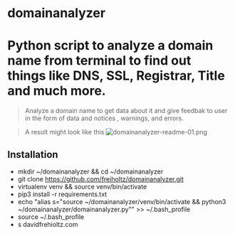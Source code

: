 # domainanalyzer
# Python script to analyze a domain name from terminal to find out things like DNS, SSL, Registrar, Title and much more.

> Analyze a domain name to get data  about it and give feedbak to user in the form of data and notices , warnings, and errors.

> A result might look like this
![domainanalyzer-readme-01.png](https://github.com/freiholtz/domainanalyzer/raw/master/domainanalyzer-readme-01.png)


## Installation

* mkdir ~/domainanalyzer && cd ~/domainanalyzer
* git clone https://github.com/freiholtz/domainanalyzer.git
* virtualenv venv && source venv/bin/activate
* pip3 install -r requirements.txt
* echo "alias s=\"source ~/domainanalyzer/venv/bin/activate && python3 ~/domainanalyzer/domainanalyzer.py\"" >> ~/.bash_profile
* source ~/.bash_profile
* s davidfrehioltz.com
